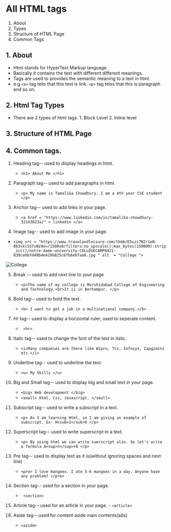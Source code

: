# All HTML tags 
1. About 
2. Types
3. Structure of HTML Page 
4. Common Tags 

## 1. About 
- Html stands for HyperText Markup language.
- Basically it contains the text with different different meanings. 
- Tags are used to provides the semantic meaning to a text in html.
- e.g `<a>` tag tells that this text is link, `<p>` tag telss that this is paragraph and so on.

## 2. Html Tag Types
- There are 2 types of html tags.
       1. Block Level 
       2. Inline level 

## 3. Structure of HTML Page 

## 4. Common tags.

1. Heading tag-- used to display headings in html.
   -   `<h1> About Me </h1>`

2. Paragraph tag-- used to add paragraphs in html.
    -  `<p> My name is Tamalika Chowdhury. I am a 4th year CSE student </p>`   

3. Anchor tag-- used to add links in your page.
    -  `<a href = "https://www.linkedin.com/in/tamalika-chowdhury-32143623a/" > linkedin </a>
`
4. Image tag-- used to add image in your page.
- `<img src = "https://www.travelandleisure.com/thmb/E5szi7N2r1eN-8b3vkl5STvWz9o=/1500x0/filters:no_upscale():max_bytes(150000):strip_icc()/notre-dame-university-COLLEGECAMP0421-039ce0bfd40b4e429b825c6fb6ebfaa6.jpg " alt  = "College "> `

<img src = "https://www.travelandleisure.com/thmb/E5szi7N2r1eN-8b3vkl5STvWz9o=/1500x0/filters:no_upscale():max_bytes(150000):strip_icc()/notre-dame-university-COLLEGECAMP0421-039ce0bfd40b4e429b825c6fb6ebfaa6.jpg " alt  = "College ">  

5. Break -- used to add next line to your page
      - `<p>The name of my college is Murshidabad College of Engineering and Technology.<br>It is in Berhampur. </p>` 

6. Bold tag-- used to bold the text.
     - `<b> I want to get a job in a multinational company.</b> `  

7. Hr tag-- used to display a horizontal ruler, used to seperate content.
     - ` <hr>`  

8. Italic tag-- used to change the font of the text in italic.
     - `<i>Many companies are there like Wipro, Tcs, Infosys, Capgimini etc.</i>`  

  9. Underline tag-- used to underline the text.
       - `<u> My Skills </u>`

10. Big and Small tag-- used to display big and small text in your page.
      - `<big> Web development </big>` 
      - `<small> Html, Css, Javascript. </small>` 

11. Subscript tag-- used to write a subscript in a text.
       - `<p> As I am learning Html, so I am giving an example of subscript. Ex- H<sub>2</sub>O </p>`

12. Superscript tag-- used to write superscript in a text.
       - `<p> By using html we can write suerscript also. So let's write a formula A<sup>n</sup>+B </p> `

13. Pre tag-- used to display text as it is(without ignoring spaces and next line)
       - `<pre> I love mangoes.
              I ate 5-6 mangoes in a day.
              Anyone have any problem?
        </pre> `   

14. Section tag-- used for a section in your page.
       - ` <section>` 
15. Article tag-- used for an article in your page.
        - `<article>` 

16. Aside tag-- used for content aside main contents(ads)
       - `<aside>` 
    
